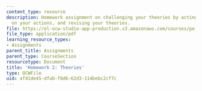 ```yaml
---
content_type: resource
description: Homework assignment on challenging your theories by acting, reflecting
  on your actions, and revising your theories.
file: https://ol-ocw-studio-app-production.s3.amazonaws.com/courses/pe-550-designing-your-life-spring-2009/af41de45dfabf8d662d3114bebc2cf7c_MITPE_550iap09_s09_assn02.pdf
file_type: application/pdf
learning_resource_types:
- Assignments
parent_title: Assignments
parent_type: CourseSection
resourcetype: Document
title: 'Homework 2: Theories'
type: OCWFile
uid: af41de45-dfab-f8d6-62d3-114bebc2cf7c
---
```

